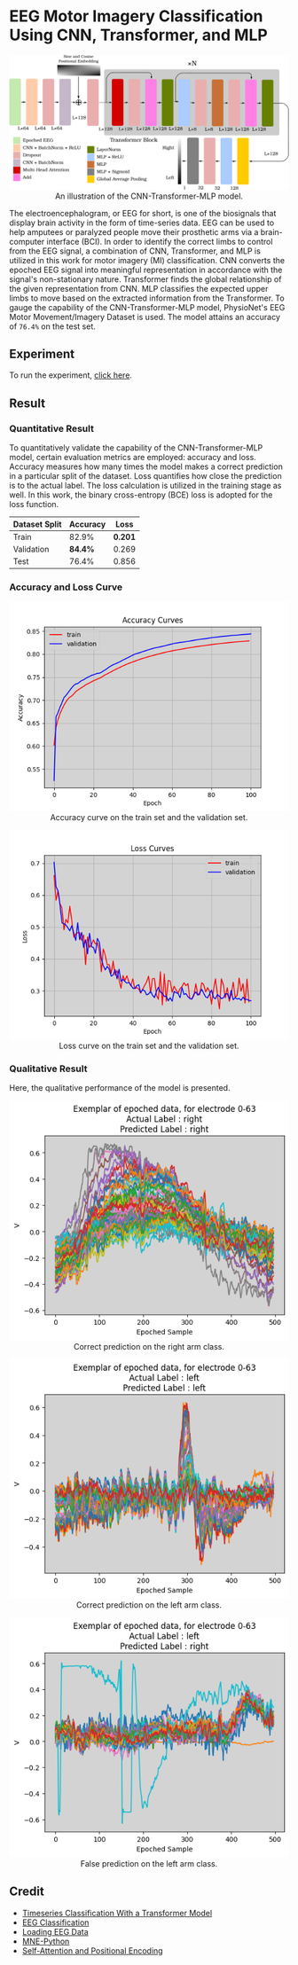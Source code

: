 # EEG Motor Imagery Classification Using CNN, Transformer, and MLP


 <p align="center"> <img src="https://github.com/reshalfahsi/eeg-motor-imagery-classification/blob/master/assets/cnn-transformer-mlp-white.png" alt="CNN-Transformer-MLP" > An illustration of the CNN-Transformer-MLP model. </p>


The electroencephalogram, or EEG for short, is one of the biosignals that display brain activity in the form of time-series data. EEG can be used to help amputees or paralyzed people move their prosthetic arms via a brain-computer interface (BCI). In order to identify the correct limbs to control from the EEG signal, a combination of CNN, Transformer, and MLP is utilized in this work for motor imagery (MI) classification. CNN converts the epoched EEG signal into meaningful representation in accordance with the signal's non-stationary nature. Transformer finds the global relationship of the given representation from CNN. MLP classifies the expected upper limbs to move based on the extracted information from the Transformer. To gauge the capability of the CNN-Transformer-MLP model, PhysioNet's EEG Motor Movement/Imagery Dataset is used. The model attains an accuracy of ``76.4%`` on the test set.


## Experiment

To run the experiment, [click here](https://github.com/reshalfahsi/eeg-motor-imagery-classification/blob/master/EEG_Motor_Imagery_Classification_Using_CNN_Transformer_and_MLP.ipynb).


## Result

### Quantitative Result
To quantitatively validate the capability of the CNN-Transformer-MLP model, certain evaluation metrics are employed: accuracy and loss. Accuracy measures how many times the model makes a correct prediction in a particular split of the dataset. Loss quantifies how close the prediction is to the actual label. The loss calculation is utilized in the training stage as well. In this work, the binary cross-entropy (BCE) loss is adopted for the loss function.

Dataset Split | Accuracy | Loss
------------ | ------------- | -------------
Train | 82.9% | **0.201** 
Validation | **84.4%** | 0.269
Test | 76.4% | 0.856


### Accuracy and Loss Curve

 <p align="center"> <img src="https://github.com/reshalfahsi/eeg-motor-imagery-classification/blob/master/assets/accuracy_curve.png" alt="acc_curve" > <br /> Accuracy curve on the train set and the validation set. </p>
 
  <p align="center"> <img src="https://github.com/reshalfahsi/eeg-motor-imagery-classification/blob/master/assets/loss_curve.png" alt="loss_curve" > <br /> Loss curve on the train set and the validation set. </p>

### Qualitative Result

Here, the qualitative performance of the model is presented.

<p align="center"> <img src="https://github.com/reshalfahsi/eeg-motor-imagery-classification/blob/master/assets/true_right.png" alt="true_right" > <br /> Correct prediction on the right arm class. </p>

<p align="center"> <img src="https://github.com/reshalfahsi/eeg-motor-imagery-classification/blob/master/assets/true_left.png" alt="true_left" > <br /> Correct prediction on the left arm class. </p>

<p align="center"> <img src="https://github.com/reshalfahsi/eeg-motor-imagery-classification/blob/master/assets/false_right.png" alt="false_right" > <br /> False prediction on the left arm class. </p>

## Credit

- [Timeseries Classification With a Transformer Model](https://keras.io/examples/timeseries/timeseries_classification_transformer/)
- [EEG Classification](https://github.com/DavidSilveraGabriel/EEG-classification/blob/master/Using_mne_and_braindecode.ipynb)
- [Loading EEG Data](https://neuro.inf.unibe.ch/AlgorithmsNeuroscience/Tutorial_files/DataLoading.html)
- [MNE-Python](https://mne.tools/stable/glossary.html)
- [Self-Attention and Positional Encoding](https://d2l.ai/chapter_attention-mechanisms-and-transformers/self-attention-and-positional-encoding.html)
